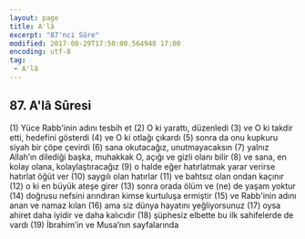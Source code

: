 ```yaml
---
layout: page
title: A'lâ
excerpt: "87'nci Sûre"
modified: 2017-08-29T17:50:00.564948 17:00
encoding: utf-8
tag: 
 - A'lâ
---
```


## 87. A'lâ Sûresi

(1) Yüce Rabb'inin adını tesbih et
(2) O ki yarattı, düzenledi
(3) ve O ki takdir etti, hedefini gösterdi
(4) ve O ki otlağı çıkardı
(5) sonra da onu kupkuru siyah bir çöpe çevirdi
(6) sana okutacağız, unutmayacaksın
(7) yalnız Allah’ın dilediği başka, muhakkak O, açığı ve gizli olanı bilir
(8) ve sana, en kolay olana, kolaylaştıracağız 
(9) o halde eğer hatırlatmak yarar verirse hatırlat öğüt ver
(10) saygılı olan hatırlar
(11) ve bahtsız olan ondan kaçınır
(12) o ki en büyük ateşe girer
(13) sonra orada ölüm ve (ne) de yaşam yoktur
(14) doğrusu nefsini arındıran kimse kurtuluşa ermiştir
(15) ve Rabb'inin adını anan ve namaz kılan
(16) ama siz dünya hayatını yeğliyorsunuz
(17) oysa ahiret daha iyidir ve daha kalıcıdır
(18) şüphesiz elbette bu ilk sahifelerde de vardı
(19) İbrahim’in ve Musa’nın sayfalarında
